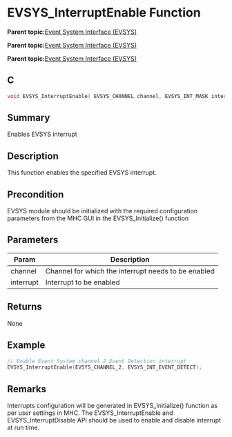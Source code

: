 # EVSYS\_InterruptEnable Function

**Parent topic:**[Event System Interface \(EVSYS\)](GUID-4123115C-42A7-4EC0-B2DC-4C84BF4B725D.md)

**Parent topic:**[Event System Interface \(EVSYS\)](GUID-7759454F-C614-4AB7-960B-73C072313AB0.md)

**Parent topic:**[Event System Interface \(EVSYS\)](GUID-D902E0B9-6742-44C0-B7DE-F71201692AAA.md)

## C

```c
void EVSYS_InterruptEnable( EVSYS_CHANNEL channel, EVSYS_INT_MASK interruptMask )
```

## Summary

Enables EVSYS interrupt

## Description

This function enables the specified EVSYS interrupt.

## Precondition

EVSYS module should be initialized with the required configuration parameters from the MHC GUI in the EVSYS\_Initialize\(\) function

## Parameters

|Param|Description|
|-----|-----------|
|channel|Channel for which the interrupt needs to be enabled|
|interrupt|Interrupt to be enabled|

## Returns

None

## Example

```c
// Enable Event System channel 2 Event Detection interrupt
EVSYS_InterruptEnable(EVSYS_CHANNEL_2, EVSYS_INT_EVENT_DETECT);
```

## Remarks

Interrupts configuration will be generated in EVSYS\_Initialize\(\) function as per user settings in MHC. The EVSYS\_InterruptEnable and EVSYS\_InterruptDisable API should be used to enable and disable interrupt at run time.


